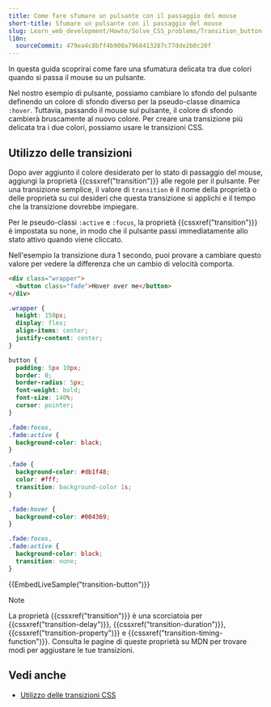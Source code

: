 ```yaml
---
title: Come fare sfumare un pulsante con il passaggio del mouse
short-title: Sfumare un pulsante con il passaggio del mouse
slug: Learn_web_development/Howto/Solve_CSS_problems/Transition_button
l10n:
  sourceCommit: 479ea4c8bff4b900a7968413287c77dde2b0c20f
---
```


In questa guida scoprirai come fare una sfumatura delicata tra due colori quando si passa il mouse su un pulsante.

Nel nostro esempio di pulsante, possiamo cambiare lo sfondo del pulsante definendo un colore di sfondo diverso per la pseudo-classe dinamica `:hover`. Tuttavia, passando il mouse sul pulsante, il colore di sfondo cambierà bruscamente al nuovo colore. Per creare una transizione più delicata tra i due colori, possiamo usare le transizioni CSS.

## Utilizzo delle transizioni

Dopo aver aggiunto il colore desiderato per lo stato di passaggio del mouse, aggiungi la proprietà {{cssxref("transition")}} alle regole per il pulsante. Per una transizione semplice, il valore di `transition` è il nome della proprietà o delle proprietà su cui desideri che questa transizione si applichi e il tempo che la transizione dovrebbe impiegare.

Per le pseudo-classi `:active` e `:focus`, la proprietà {{cssxref("transition")}} è impostata su none, in modo che il pulsante passi immediatamente allo stato attivo quando viene cliccato.

Nell'esempio la transizione dura 1 secondo, puoi provare a cambiare questo valore per vedere la differenza che un cambio di velocità comporta.

```html live-sample___transition-button
<div class="wrapper">
  <button class="fade">Hover over me</button>
</div>
```

```css hidden live-sample___transition-button
.wrapper {
  height: 150px;
  display: flex;
  align-items: center;
  justify-content: center;
}

button {
  padding: 5px 10px;
  border: 0;
  border-radius: 5px;
  font-weight: bold;
  font-size: 140%;
  cursor: pointer;
}

.fade:focus,
.fade:active {
  background-color: black;
}
```

```css live-sample___transition-button
.fade {
  background-color: #db1f48;
  color: #fff;
  transition: background-color 1s;
}

.fade:hover {
  background-color: #004369;
}

.fade:focus,
.fade:active {
  background-color: black;
  transition: none;
}
```

{{EmbedLiveSample("transition-button")}}

> [!NOTE]
> La proprietà {{cssxref("transition")}} è una scorciatoia per {{cssxref("transition-delay")}}, {{cssxref("transition-duration")}}, {{cssxref("transition-property")}} e {{cssxref("transition-timing-function")}}. Consulta le pagine di queste proprietà su MDN per trovare modi per aggiustare le tue transizioni.

## Vedi anche

- [Utilizzo delle transizioni CSS](/it/docs/Web/CSS/CSS_transitions/Using_CSS_transitions)
